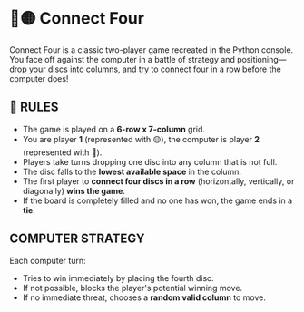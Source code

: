 # 🔴🟡 Connect Four
Connect Four is a classic two-player game recreated in the Python console. You face off against the computer in a battle of strategy and positioning—drop your discs into columns, and try to connect four in a row before the computer does!

## 📌 RULES
- The game is played on a **6-row x 7-column** grid.
- You are player **1** (represented with 🟡), the computer is player **2** (represented with 🔴).
- Players take turns dropping one disc into any column that is not full.
- The disc falls to the **lowest available space** in the column.
- The first player to **connect four discs in a row** (horizontally, vertically, or diagonally) **wins the game**.
- If the board is completely filled and no one has won, the game ends in a **tie**.

## COMPUTER STRATEGY
Each computer turn:
- Tries to win immediately by placing the fourth disc.
- If not possible, blocks the player's potential winning move.
- If no immediate threat, chooses a **random valid column** to move.
